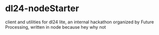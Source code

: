 # dl24-nodeStarter
client and utilities for dl24 lite, an internal hackathon organized by Future Processing, written in node because hey why not
